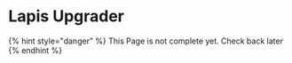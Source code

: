 # Lapis Upgrader

{% hint style="danger" %}
This Page is not complete yet. Check back later
{% endhint %}

